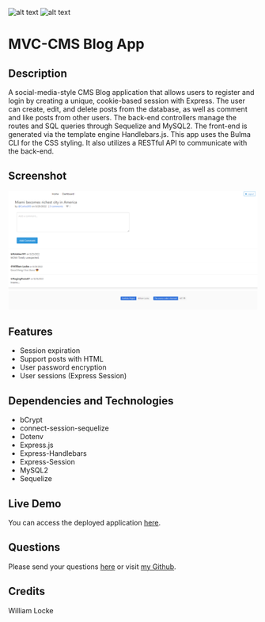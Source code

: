 ![alt text](https://img.shields.io/badge/License-MIT-brightgreen)
![alt text](https://img.shields.io/badge/ver.-1.0.0-blue)

# MVC-CMS Blog App


## Description

A social-media-style CMS Blog application that allows users to register and login by creating a unique, cookie-based session with Express.
The user can create, edit, and delete posts from the database, as well as comment and like posts from other users. 
The back-end controllers manage the routes and SQL queries through Sequelize and MySQL2.
The front-end is generated via the template engine Handlebars.js. This app uses the Bulma CLI for the CSS styling. It also utilizes a RESTful API to communicate with the back-end.

## Screenshot

![alt screenshot](./assets/images/hacker-news-clone.png)

## Features

- Session expiration
- Support posts with HTML
- User password encryption
- User sessions (Express Session)

## Dependencies and Technologies

- bCrypt
- connect-session-sequelize
- Dotenv
- Express.js
- Express-Handlebars
- Express-Session
- MySQL2
- Sequelize

## Live Demo

You can access the deployed application [here](https://murmuring-stream-97983.herokuapp.com/).

## Questions

Please send your questions [here](mailto:williamlocke.cello@gmail.com?subject=[GitHub]%20MVC-CMS%20Blog%20App) or visit [my Github](https://github.com/dopecello).

## Credits

William Locke  